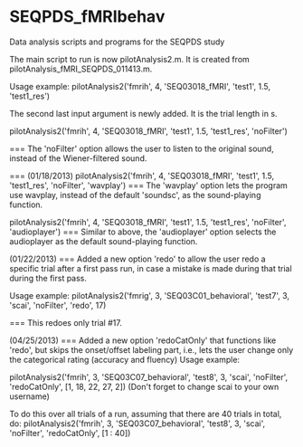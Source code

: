 SEQPDS_fMRIbehav
================

Data analysis scripts and programs for the SEQPDS study

The main script to run is now pilotAnalysis2.m. It is created from pilotAnalysis_fMRI_SEQPDS_011413.m.

Usage example: 
pilotAnalysis2('fmrih', 4, 'SEQ03018_fMRI', 'test1', 1.5, 'test1_res')

The second last input argument is newly added. It is the trial length in s.

pilotAnalysis2('fmrih', 4, 'SEQ03018_fMRI', 'test1', 1.5, 'test1_res', 'noFilter')

=== The 'noFilter' option allows the user to listen to the original sound, instead of the Wiener-filtered sound.

=== (01/18/2013)
pilotAnalysis2('fmrih', 4, 'SEQ03018_fMRI', 'test1', 1.5, 'test1_res', 'noFilter', 'wavplay')
=== The 'wavplay' option lets the program use wavplay, instead of the default 'soundsc', as the sound-playing function.

pilotAnalysis2('fmrih', 4, 'SEQ03018_fMRI', 'test1', 1.5, 'test1_res', 'noFilter', 'audioplayer')
=== Similar to above, the 'audioplayer' option selects the audioplayer as the default sound-playing function.

(01/22/2013)
=== Added a new option 'redo' to allow the user redo a specific trial after a first pass run, in case a mistake is made during that trial during the first pass.

Usage example:
pilotAnalysis2('fmrig', 3, 'SEQ03C01_behavioral', 'test7', 3, 'scai', 'noFilter', 'redo', 17)

=== This redoes only trial #17.

(04/25/2013)
=== Added a new option 'redoCatOnly' that functions like 'redo', but skips the onset/offset labeling part, i.e., lets the user change only the categorical rating (accuracy and fluency)
Usage example: 

pilotAnalysis2('fmrih', 3, 'SEQ03C07_behavioral', 'test8', 3, 'scai', 'noFilter', 'redoCatOnly', [1, 18, 22, 27, 2])
(Don't forget to change scai to your own username) 

To do this over all trials of a run, assuming that there are 40 trials in total, do:
pilotAnalysis2('fmrih', 3, 'SEQ03C07_behavioral', 'test8', 3, 'scai', 'noFilter', 'redoCatOnly', [1 : 40])

